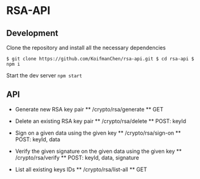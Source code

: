 # RSA-API

## Development
Clone the repository and install all the necessary dependencies

`$ git clone https://github.com/KoifmanChen/rsa-api.git
$ cd rsa-api
$ npm i`

Start the dev server
`npm start`

## API

* Generate new RSA key pair
** /crypto/rsa/generate
** GET

* Delete an existing RSA key pair
** /crypto/rsa/delete 
** POST: keyId

* Sign on a given data using the given key
** /crypto/rsa/sign-on
** POST: keyId, data

* Verify the given signature on the given data using the given key
** /crypto/rsa/verify
** POST: keyId, data, signature

* List all existing keys IDs
** /crypto/rsa/list-all
** GET
